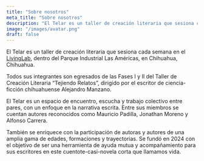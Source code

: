 ```yaml
---
title: "Sobre nosotros"
meta_title: "Sobre nosotros"
description: "El Telar es un taller de creación literaria que sesiona cada semana en el LivingLab, dentro del Parque Industrial Las Américas, en Chihuahua, Chihuahua."
image: "/images/avatar.png"
draft: false
---
```


El Telar es un taller de creación literaria que sesiona cada semana en el [LivingLab](https://livinglab.io/home), dentro del Parque Industrial Las Américas, en Chihuahua, Chihuahua.

Todos sus integrantes son egresados de las Fases I y II del Taller de Creación Literaria “Tejiendo Relatos”, dirigido por el escritor de ciencia-ficción chihuahuense Alejandro Manzano.

El Telar es un espacio de encuentro, escucha y trabajo colectivo entre pares, con un enfoque en la narrativa escrita. Entre sus miembros se cuentan autores reconocidos como Mauricio Padilla, Jonathan Moreno y Alfonso Carrera.

También se enriquece con la participación de autoras y autores de una amplia gama de edades, formaciones y trayectorias. Se fundó en 2024 con el objetivo de ser una herramienta de ayuda mutua y acompañamiento para sus escritores en este cuentote-casi-novela corta que llamamos vida.
